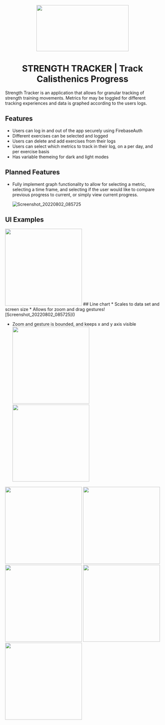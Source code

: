 <center>
  <img src="https://user-images.githubusercontent.com/97764140/179423277-a956bb72-5ef0-43bb-b562-732214a55da1.jpg" width="300" height = "150">
<h1 align ="center">STRENGTH TRACKER | Track Calisthenics Progress</h1>
</center>
 
Strength Tracker is an application that allows for granular tracking of strength training movements. Metrics for may be toggled for different tracking experiences and data is graphed according to the users logs.  

## Features
* Users can log in and out of the app securely using FirebaseAuth
* Different exercises can be selected and logged
* Users can delete and add exercises from their logs
* Users can select which metrics to track in their log, on a per day, and per exercise basis
* Has variable themeing for dark and light modes

## Planned Features
* Fully implement graph functionality to allow for selecting a metric, selecting a time frame, and selecting if the user would like to compare previous progress to current, or simply view current progress. 
   
   ![Screenshot_20220802_085725]()

## UI Examples   
<img width="250px" src="https://user-images.githubusercontent.com/97764140/179376139-b6525901-e70b-4b40-96b9-200f78dd5314.png">
## Line chart 
* Scales to data set and screen size
* Allows for zoom and drag gestures![Screenshot_20220802_085725]()

* Zoom and gesture is bounded, and keeps x and y axis visible
<img width="250px" src="https://user-images.githubusercontent.com/97764140/179378823-bb6089e3-9522-4845-8f8c-a9411c8b314e.png"> <img width="250px" src="https://user-images.githubusercontent.com/97764140/182380345-c22bd685-a1d8-4fab-975b-7500366058d4.png"> 

<img width = "250px" img src="https://user-images.githubusercontent.com/97764140/179382557-ec086509-5d3c-4f3e-8893-196df7d48f43.png"> <img width="250px" src="https://user-images.githubusercontent.com/97764140/182381341-f47a1deb-99d5-456b-9199-1afb85bf5aab.png">
<img width = "250px" img src= "https://user-images.githubusercontent.com/97764140/179382597-9f9c9257-8574-49b1-8370-90a68e1e2087.png"/> <img width = "250px" img src= "https://user-images.githubusercontent.com/97764140/179382689-1cff234a-9e33-49fb-b6f2-4c4f1fde7511.png"/> <img width = "250px" img src= "https://user-images.githubusercontent.com/97764140/179382690-af982c78-a3e2-4c10-afe4-1a73e43315d1.png"/>






